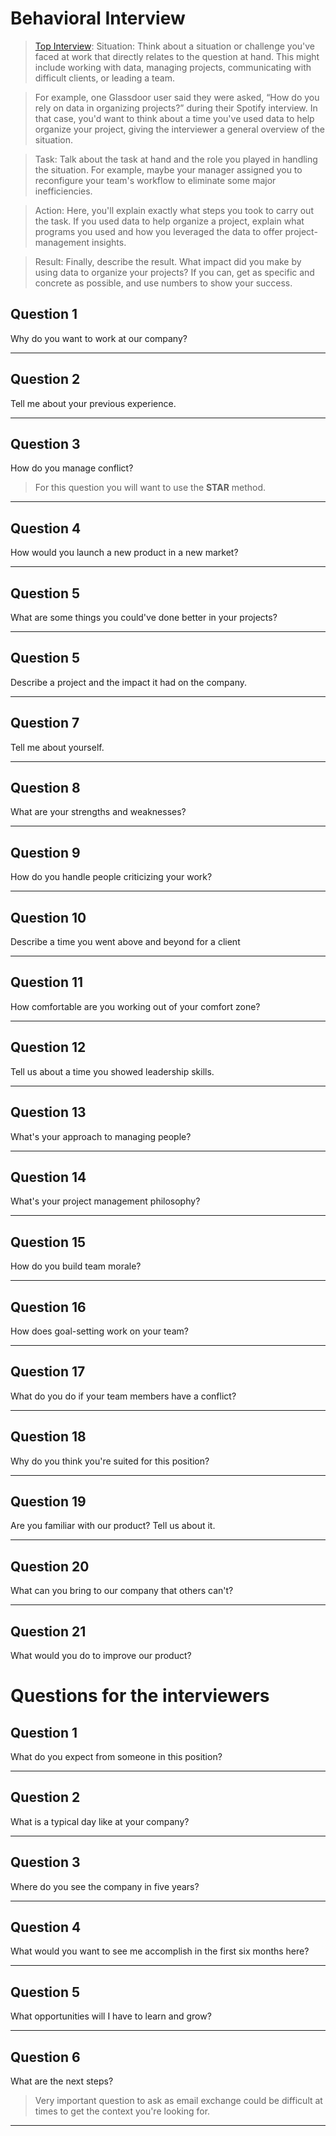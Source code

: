 # Behavioral Interview 

> [Top Interview](https://www.topinterview.com/interview-advice/spotify-interview-questions-and-answers): Situation: Think about a situation or challenge you've faced at work that directly relates to the question at hand. 
> This might include working with data, managing projects, communicating with difficult clients, or leading a team.

>For example, one Glassdoor user said they were asked, “How do you rely on data in organizing projects?” during their Spotify interview.
In that case, you'd want to think about a time you've used data to help organize your project, giving the interviewer a general 
overview of the situation.

>Task: Talk about the task at hand and the role you played in handling the situation. For example, maybe your manager assigned you to 
reconfigure your team's workflow to eliminate some major inefficiencies.

>Action: Here, you'll explain exactly what steps you took to carry out the task. If you used data to help organize a project, explain 
what programs you used and how you leveraged the data to offer project-management insights. 

>Result: Finally, describe the result. What impact did you make by using data to organize your projects? If you can, get as specific
and concrete as possible, and use numbers to show your success.

## Question 1 

Why do you want to work at our company?

***

## Question 2

Tell me about your previous experience. 

***

## Question 3 

How do you manage conflict?

> For this question you will want to use the **STAR** method. 

***

## Question 4

How would you launch a new product in a new market?

***

## Question 5

What are some things you could've done better in your projects?

***

## Question 5

Describe a project and the impact it had on the company.

***

## Question 7

Tell me about yourself.

***

## Question 8

What are your strengths and weaknesses?

***

## Question 9

How do you handle people criticizing your work?

***

## Question 10

Describe a time you went above and beyond for a client

***

## Question 11

How comfortable are you working out of your comfort zone?

***

## Question 12

Tell us about a time you showed leadership skills.

***

## Question 13

What's your approach to managing people?

***

## Question 14

What's your project management philosophy?

***

## Question 15

How do you build team morale?

***

## Question 16

How does goal-setting work on your team?

***

## Question 17

What do you do if your team members have a conflict?

***

## Question 18

Why do you think you're suited for this position?

***

## Question 19

Are you familiar with our product? Tell us about it.

***

## Question 20

What can you bring to our company that others can't?

***

## Question 21

What would you do to improve our product?


# Questions for the interviewers 


## Question 1

What do you expect from someone in this position?

***

## Question 2

What is a typical day like at your company? 

***


## Question 3

Where do you see the company in five years?

***


## Question 4

What would you want to see me accomplish in the first six months here?

***


## Question 5

What opportunities will I have to learn and grow?

***


## Question 6

What are the next steps?

> Very important question to ask as email exchange could be difficult at times to get the context you're looking for.

***




